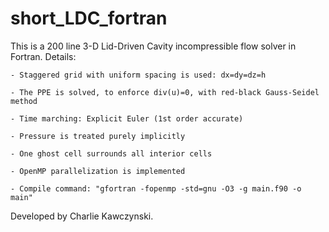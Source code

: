 # short_LDC_fortran
This is a 200 line 3-D Lid-Driven Cavity incompressible flow solver in Fortran.
Details:

    - Staggered grid with uniform spacing is used: dx=dy=dz=h
    
    - The PPE is solved, to enforce div(u)=0, with red-black Gauss-Seidel method
    
    - Time marching: Explicit Euler (1st order accurate)
    
    - Pressure is treated purely implicitly
    
    - One ghost cell surrounds all interior cells
    
    - OpenMP parallelization is implemented
    
    - Compile command: "gfortran -fopenmp -std=gnu -O3 -g main.f90 -o main"

Developed by Charlie Kawczynski.
